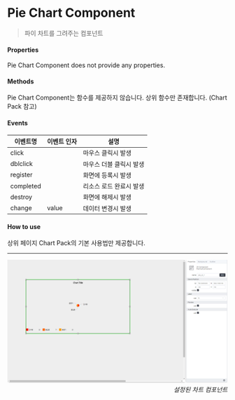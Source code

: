 # Pie Chart Component
> 파이 차트를 그려주는 컴포넌트

#### Properties
Pie Chart Component does not provide any properties.

#### Methods
Pie Chart Component는 함수를 제공하지 않습니다. 상위 함수만 존재합니다. (Chart Pack 참고)

#### Events
|이벤트명|이벤트 인자|설명|
|---|---|---|
|click||마우스 클릭시 발생|
|dblclick||마우스 더블 클릭시 발생|
|register||화면에 등록시 발생|
|completed||리소스 로드 완료시 발생|
|destroy||화면에 해제시 발생|
|change|value|데이터 변경시 발생|

#### How to use

상위 페이지 Chart Pack의 기본 사용법만 제공합니다.

---

![gras](./images/pie.png)
<p align="right" style="margin-top: -.85em;font-style: italic;">설정된 차트 컴포넌트</p>
